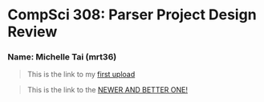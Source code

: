 # CompSci 308: Parser Project Design Review

### Name: Michelle Tai (mrt36)

> This is the link to my [first upload](https://youtu.be/q8BxOpsL1Vg)

> This is the link to the [NEWER AND BETTER ONE!](https://youtu.be/PJu9FCONbrY)

